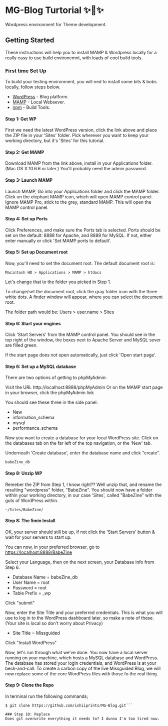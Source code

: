 # MG-Blog Turtorial :sparkles::turtle::sparkles:

Wordpress environment for Theme development. 

## Getting Started

These instructions will help you to install MAMP & Wordpress locally for a really easy to use build environemnt, with loads of cool build tools.

### First time Set Up

To build your testing environment, you will ned to install some bits & bobs locally, follow steps below. 

* [WordPress](https://wordpress.org/download/) - Blog platform.
* [MAMP](https://www.mamp.info/en/downloads/) - Local Websever.
* [npm](https://docs.npmjs.com/getting-started/installing-node) - Build Tools.



#### Step 1: Get WP
First we need the latest WordPress version, click the link above and place the ZIP file in your 'Sites' folder. Pick wherever you want to keep your working directory, but it's 'Sites' for this tutorial.

#### Step 2: Get MAMP
Download MAMP from the link above, install in your Applications folder. (Mac OS X 10.6.6 or later.) You'll probably need the admin password.

#### Step 3: Launch MAMP
Launch MAMP, Go into your Applications folder and click the MAMP folder. Click on the elephant MAMP icon, which will open MAMP control panel. Ignore MAMP Pro, stick to the grey, standard MAMP. This will open the MAMP control panel.

#### Step 4: Set up Ports
Click Preferences, and make sure the Ports tab is selected. Ports should be set on the default: 8888 for Apache, and 8889 for MySQL. If not, either enter manually or click 'Set MAMP ports to default'.

#### Step 5: Set up Document root
Now, you'll need to set the document root. The default document root is:

```Macintosh HD > Applications > MAMP > htdocs```

Let's change that to the folder you picked in Step 1.

To change/set the document root, click the gray folder icon with the three white dots. A finder window will appear, where you can select the document root.

The folder path would be: Users > user.name > Sites

#### Step 6: Start your engines
Click 'Start Servers' from the MAMP control panel. You should see in the top right of the window, the boxes next to Apache Server and MySQL sever are filled green.

If the start page does not open automatically, just click 'Open start page'.

#### Step 6: Set up a MySQL database
There are two options of getting to phpMyAdmin:

Visit the URL http://localhost:8888/phpMyAdmin
Or on the MAMP start page in your browser, click the phpMyAdmin link

You should see these three in the side panel:

* New
* information_schema
* mysql
* performance_schema

Now you want to create a database for your local WordPress site. Click on the databases tab on the far left of the top navigation, or the 'New' tab.

Underneath 'Create database', enter the database name and click "create".

```babeZine_db```

#### Step 8: Unzip WP
Remeber the ZIP from Step 1, I know right?? Well unzip that, and rename the resulting "wordpress" folder, "BabeZine".
You should now have a folder within your working directory, in our case 'Sites', called "BabeZine" with the guts of WordPress within.

``` ~/Sites/BabeZine/ ```

#### Step 8: The 5min Install
OK, your server should still be up, if not click the 'Start Servers' button & wait for your servers to start up.

You can now, in your preferred browser, go to  [https://localhost:8888/BabeZine](https://localhost:8888/BabeZine)

Select your Language, then on the next screen, your Database info from Step 6.

* Database Name = babeZine_db
* User Name = root
* Password = root
* Table Prefix = _wp

Click "submit"

Now, enter the Site Title and your preferred credentials. This is what you will use to log in to the WordPress dashboard later, so make a note of these. (Your site is local so don't worry about Privacy)

* Site Title = Missguided

Click "Install WordPress"

Now, let's run through what we've done. You now have a local server running on your machine, which hosts a MySQL database and WordPress. The database has stored your login credentials, and WordPress is at your beck-and-call. To create a carbon copy of the live Missguided Blog, we will now replace some of the core WordPress files with those fo the real thing.

#### Step 9: Clone the Repo

In terminal run the following commands;

```$ cd ~/Sites/BabeZine
$ git clone https://github.com/ishiiprints/MG-Blog.git```

### Step 10: Replace
Does git overwrite everything it needs to? I dunno I'm too tired now.







